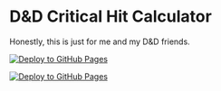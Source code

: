 # D&D Critical Hit Calculator

Honestly, this is just for me and my D&D friends.

[![Deploy to GitHub Pages](https://github.com/codemonkey85/DnDCritCalculator/actions/workflows/main.yml/badge.svg)](https://github.com/codemonkey85/DnDCritCalculator/actions/workflows/main.yml)

[![Deploy to GitHub Pages](https://github.com/codemonkey85/DnDCritCalculator/actions/workflows/main.yml/badge.svg)](https://github.com/codemonkey85/DnDCritCalculator/actions/workflows/main.yml)
